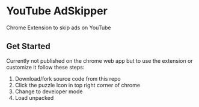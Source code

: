 # YouTube AdSkipper
Chrome Extension to skip ads on YouTube

## Get Started 

Currently not published on the chrome web app but to use the extension or customize it follow these steps: </n>
1. Download/fork source code from this repo </n>
2. Click the puzzle Icon in top right corner of chrome </n>
3. Change to developer mode </n>
4. Load unpacked
